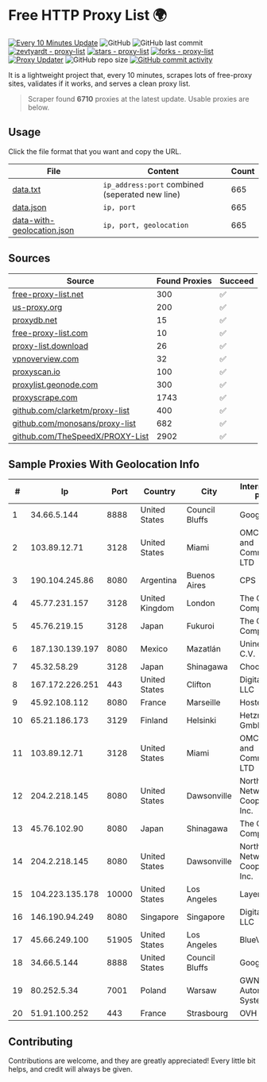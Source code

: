 
# Free HTTP Proxy List 🌍

[![Every 10 Minutes Update](https://github.com/mertguvencli/http-proxy-list/actions/workflows/main.yml/badge.svg?branch=main)](https://github.com/mertguvencli/http-proxy-list/actions/workflows/main.yml)
![GitHub](https://img.shields.io/github/license/mertguvencli/http-proxy-list)
![GitHub last commit](https://img.shields.io/github/last-commit/mertguvencli/http-proxy-list)
[![zevtyardt - proxy-list](https://img.shields.io/static/v1?label=zevtyardt&message=proxy-list&color=blue&logo=github)](https://github.com/zevtyardt/proxy-list "Go to GitHub repo")
[![stars - proxy-list](https://img.shields.io/github/stars/zevtyardt/proxy-list?style=social)](https://github.com/zevtyardt/proxy-list)
[![forks - proxy-list](https://img.shields.io/github/forks/zevtyardt/proxy-list?style=social)](https://github.com/zevtyardt/proxy-list)
[![Proxy Updater](https://github.com/zevtyardt/proxy-list/workflows/Proxy%20Updater/badge.svg)](https://github.com/zevtyardt/proxy-list/actions?query=workflow:"Proxy+Updater")
![GitHub repo size](https://img.shields.io/github/repo-size/zevtyardt/proxy-list)
[![GitHub commit activity](https://img.shields.io/github/commit-activity/m/zevtyardt/proxy-list?logo=commits)](https://github.com/zevtyardt/proxy-list/commits/main)

It is a lightweight project that, every 10 minutes, scrapes lots of free-proxy sites, validates if it works, and serves a clean proxy list.

> Scraper found **6710** proxies at the latest update. Usable proxies are below.

## Usage

Click the file format that you want and copy the URL.

|File|Content|Count|
|----|-------|-----|
|[data.txt](https://raw.githubusercontent.com/mertguvencli/http-proxy-list/main/proxy-list/data.txt)|`ip_address:port` combined (seperated new line)|665|
|[data.json](https://raw.githubusercontent.com/mertguvencli/http-proxy-list/main/proxy-list/data.json)|`ip, port`|665|
|[data-with-geolocation.json](https://raw.githubusercontent.com/mertguvencli/http-proxy-list/main/proxy-list/data-with-geolocation.json)|`ip, port, geolocation`|665|

## Sources

|Source|Found Proxies|Succeed|
|------|-------------|-------|
|[free-proxy-list.net](https://free-proxy-list.net)|300|✅|
|[us-proxy.org](https://www.us-proxy.org)|200|✅|
|[proxydb.net](http://proxydb.net)|15|✅|
|[free-proxy-list.com](https://free-proxy-list.com/?page=&port=&type%5B%5D=http&type%5B%5D=https&up_time=0&search=Search)|10|✅|
|[proxy-list.download](https://www.proxy-list.download/HTTP)|26|✅|
|[vpnoverview.com](https://vpnoverview.com/privacy/anonymous-browsing/free-proxy-servers)|32|✅|
|[proxyscan.io](https://www.proxyscan.io)|100|✅|
|[proxylist.geonode.com](https://proxylist.geonode.com/api/proxy-list?limit=300&page=1&sort_by=lastChecked&sort_type=desc&protocols=http,https)|300|✅|
|[proxyscrape.com](https://api.proxyscrape.com/v2/?request=displayproxies&protocol=http&timeout=10000&country=all&ssl=all&anonymity=all)|1743|✅|
|[github.com/clarketm/proxy-list](https://raw.githubusercontent.com/clarketm/proxy-list/master/proxy-list-raw.txt)|400|✅|
|[github.com/monosans/proxy-list](https://raw.githubusercontent.com/monosans/proxy-list/main/proxies/http.txt)|682|✅|
|[github.com/TheSpeedX/PROXY-List](https://raw.githubusercontent.com/TheSpeedX/PROXY-List/master/http.txt)|2902|✅|


## Sample Proxies With Geolocation Info

|#|Ip|Port|Country|City|Internet Service Provider|
|-|--|----|-------|----|-------------------------|
|1|34.66.5.144|8888|United States|Council Bluffs|Google LLC|
|2|103.89.12.71|3128|United States|Miami|OMC Computers and Communications LTD|
|3|190.104.245.86|8080|Argentina|Buenos Aires|CPS|
|4|45.77.231.157|3128|United Kingdom|London|The Constant Company|
|5|45.76.219.15|3128|Japan|Fukuroi|The Constant Company|
|6|187.130.139.197|8080|Mexico|Mazatlán|Uninet S.A. de C.V.|
|7|45.32.58.29|3128|Japan|Shinagawa|Choopa|
|8|167.172.226.251|443|United States|Clifton|DigitalOcean, LLC|
|9|45.92.108.112|8080|France|Marseille|Hosteur SAS|
|10|65.21.186.173|3129|Finland|Helsinki|Hetzner Online GmbH|
|11|103.89.12.71|3128|United States|Miami|OMC Computers and Communications LTD|
|12|204.2.218.145|8080|United States|Dawsonville|North Georgia Network Cooperative, Inc.|
|13|45.76.102.90|8080|Japan|Shinagawa|The Constant Company|
|14|204.2.218.145|8080|United States|Dawsonville|North Georgia Network Cooperative, Inc.|
|15|104.223.135.178|10000|United States|Los Angeles|LayerHost|
|16|146.190.94.249|8080|Singapore|Singapore|DigitalOcean, LLC|
|17|45.66.249.100|51905|United States|Los Angeles|BlueVPS OU|
|18|34.66.5.144|8888|United States|Council Bluffs|Google LLC|
|19|80.252.5.34|7001|Poland|Warsaw|GWNET Autonomus System|
|20|51.91.100.252|443|France|Strasbourg|OVH SAS|



## Contributing

Contributions are welcome, and they are greatly appreciated! Every
little bit helps, and credit will always be given.

